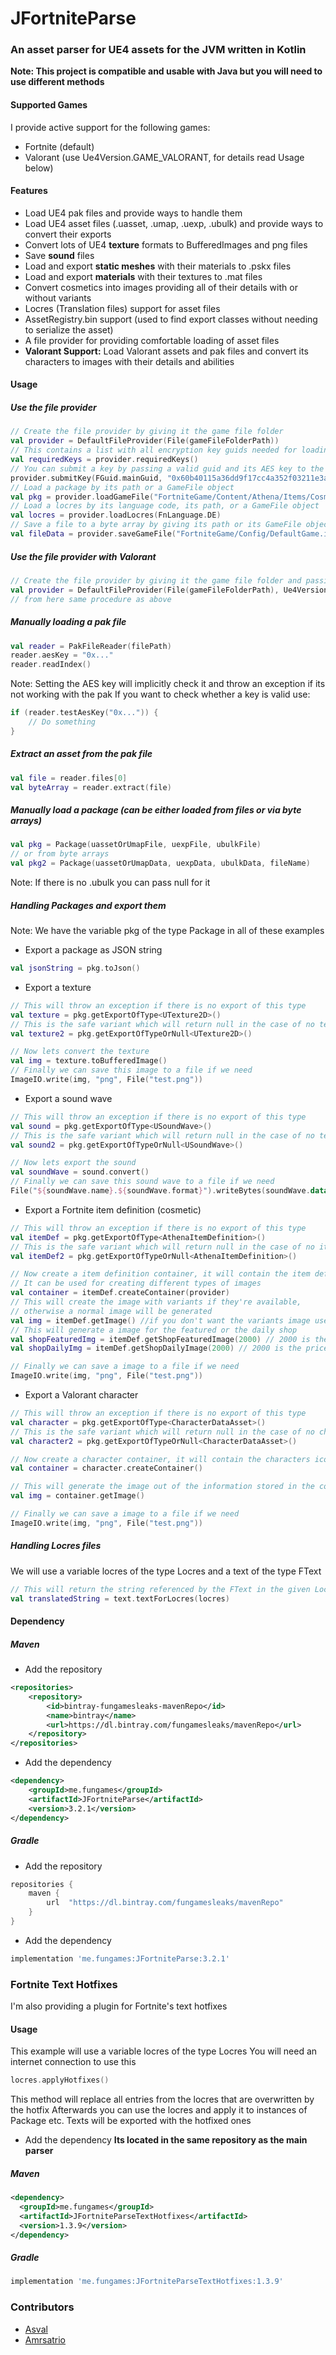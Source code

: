 # JFortniteParse

### An asset parser for UE4 assets for the JVM written in Kotlin

**Note: This project is compatible and usable with Java but you will need to use different methods**
#### Supported Games
I provide active support for the following games:
- Fortnite (default)
- Valorant (use Ue4Version.GAME_VALORANT, for details read Usage below)
#### Features
- Load UE4 pak files and provide ways to handle them
- Load UE4 asset files (.uasset, .umap, .uexp, .ubulk) and provide ways to convert their exports
- Convert lots of UE4 **texture** formats to BufferedImages and png files
- Save **sound** files
- Load and export **static meshes** with their materials to .pskx files
- Load and export **materials** with their textures to .mat files
- Convert cosmetics into images providing all of their details with or without variants
- Locres (Translation files) support for asset files
- AssetRegistry.bin support (used to find export classes without needing to serialize the asset)
- A file provider for providing comfortable loading of asset files
- **Valorant Support:** Load Valorant assets and pak files and convert its characters to images with their details and abilities
#### Usage
##### Use the file provider
```kotlin
// Create the file provider by giving it the game file folder
val provider = DefaultFileProvider(File(gameFileFolderPath))
// This contains a list with all encryption key guids needed for loading the pak files  
val requiredKeys = provider.requiredKeys() 
// You can submit a key by passing a valid guid and its AES key to the submitKey method
provider.submitKey(FGuid.mainGuid, "0x60b40115a36dd9f17cc4a352f03211e3a859ac664fef7e7200930f849fd8a980")  
// Load a package by its path or a GameFile object
val pkg = provider.loadGameFile("FortniteGame/Content/Athena/Items/Cosmetics/Characters/CID_144_Athena_Commando_M_SoccerDudeA.uasset") 
// Load a locres by its language code, its path, or a GameFile object
val locres = provider.loadLocres(FnLanguage.DE)
// Save a file to a byte array by giving its path or its GameFile object
val fileData = provider.saveGameFile("FortniteGame/Config/DefaultGame.ini")
```
##### Use the file provider with Valorant
```kotlin
// Create the file provider by giving it the game file folder and passing Valorant as game
val provider = DefaultFileProvider(File(gameFileFolderPath), Ue4Version.GAME_VALORANT)
// from here same procedure as above
```
##### Manually loading a pak file
```kotlin
val reader = PakFileReader(filePath)  
reader.aesKey = "0x..."  
reader.readIndex()
```
Note: Setting the AES key will implicitly check it and throw an exception if its not working with the pak
If you want to check whether a key is valid use:
```kotlin
if (reader.testAesKey("0x...")) {
    // Do something
}
```
##### Extract an asset from the pak file
```kotlin
val file = reader.files[0]
val byteArray = reader.extract(file)
```
##### Manually load a package (can be either loaded from files or via byte arrays)
```kotlin
val pkg = Package(uassetOrUmapFile, uexpFile, ubulkFile)
// or from byte arrays
val pkg2 = Package(uassetOrUmapData, uexpData, ubulkData, fileName)
```
Note: If there is no .ubulk you can pass null for it

##### Handling Packages and export them
Note: We have the variable pkg of the type Package in all of these examples

- Export a package as JSON string
```kotlin
val jsonString = pkg.toJson()
``` 
- Export a texture
```kotlin
// This will throw an exception if there is no export of this type
val texture = pkg.getExportOfType<UTexture2D>()
// This is the safe variant which will return null in the case of no texture export
val texture2 = pkg.getExportOfTypeOrNull<UTexture2D>()

// Now lets convert the texture
val img = texture.toBufferedImage()
// Finally we can save this image to a file if we need
ImageIO.write(img, "png", File("test.png"))
```
- Export a sound wave
```kotlin
// This will throw an exception if there is no export of this type
val sound = pkg.getExportOfType<USoundWave>()
// This is the safe variant which will return null in the case of no texture export
val sound2 = pkg.getExportOfTypeOrNull<USoundWave>()

// Now lets export the sound
val soundWave = sound.convert()
// Finally we can save this sound wave to a file if we need
File("${soundWave.name}.${soundWave.format}").writeBytes(soundWave.data)
```
- Export a Fortnite item definition (cosmetic)
```kotlin
// This will throw an exception if there is no export of this type
val itemDef = pkg.getExportOfType<AthenaItemDefinition>()
// This is the safe variant which will return null in the case of no item definition export
val itemDef2 = pkg.getExportOfTypeOrNull<AthenaItemDefinition>()

// Now create a item definition container, it will contain the item definitions icons and information
// It can be used for creating different types of images
val container = itemDef.createContainer(provider)
// This will create the image with variants if they're available, 
// otherwise a normal image will be generated
val img = itemDef.getImage() //if you don't want the variants image use itemDef.getImageNoVariants()
// This will generate a image for the featured or the daily shop
val shopFeaturedImg = itemDef.getShopFeaturedImage(2000) // 2000 is the price
val shopDailyImg = itemDef.getShopDailyImage(2000) // 2000 is the price

// Finally we can save a image to a file if we need
ImageIO.write(img, "png", File("test.png"))
```
- Export a Valorant character
```kotlin
// This will throw an exception if there is no export of this type
val character = pkg.getExportOfType<CharacterDataAsset>()
// This is the safe variant which will return null in the case of no character export
val character2 = pkg.getExportOfTypeOrNull<CharacterDataAsset>()

// Now create a character container, it will contain the characters icons and information
val container = character.createContainer()

// This will generate the image out of the information stored in the container
val img = container.getImage()

// Finally we can save a image to a file if we need
ImageIO.write(img, "png", File("test.png"))
```
##### Handling Locres files
We will use a variable locres of the type Locres and a text of the type FText
```kotlin
// This will return the string referenced by the FText in the given Locres
val translatedString = text.textForLocres(locres)
```
#### Dependency
##### Maven
- Add the repository
```xml
<repositories>
	<repository>
		<id>bintray-fungamesleaks-mavenRepo</id>
		<name>bintray</name>
		<url>https://dl.bintray.com/fungamesleaks/mavenRepo</url>
	</repository>
</repositories>
```
- Add the dependency
```xml
<dependency>
	<groupId>me.fungames</groupId>
	<artifactId>JFortniteParse</artifactId>
	<version>3.2.1</version>
</dependency>
```
##### Gradle
- Add the repository
```groovy
repositories {
	maven {
		url  "https://dl.bintray.com/fungamesleaks/mavenRepo"
	}
}
```
- Add the dependency
```groovy
implementation 'me.fungames:JFortniteParse:3.2.1'
```

### Fortnite Text Hotfixes
I'm also providing a plugin for Fortnite's text hotfixes

#### Usage
This example will use a variable locres of the type Locres
You will need an internet connection to use this
```kotlin
locres.applyHotfixes()
```
This method will replace all entries from the locres that are overwritten by the hotfix
Afterwards you can use the locres and apply it to instances of Package etc.
Texts will be exported with the hotfixed ones
- Add the dependency
**Its located in the same repository as the main parser**
##### Maven
```xml
<dependency>
  <groupId>me.fungames</groupId>
  <artifactId>JFortniteParseTextHotfixes</artifactId>
  <version>1.3.9</version>
</dependency>
```
##### Gradle
```groovy
implementation 'me.fungames:JFortniteParseTextHotfixes:1.3.9'
```

### Contributors
- [Asval](https://github.com/iAmAsval)
- [Amrsatrio](https://github.com/Amrsatrio)

